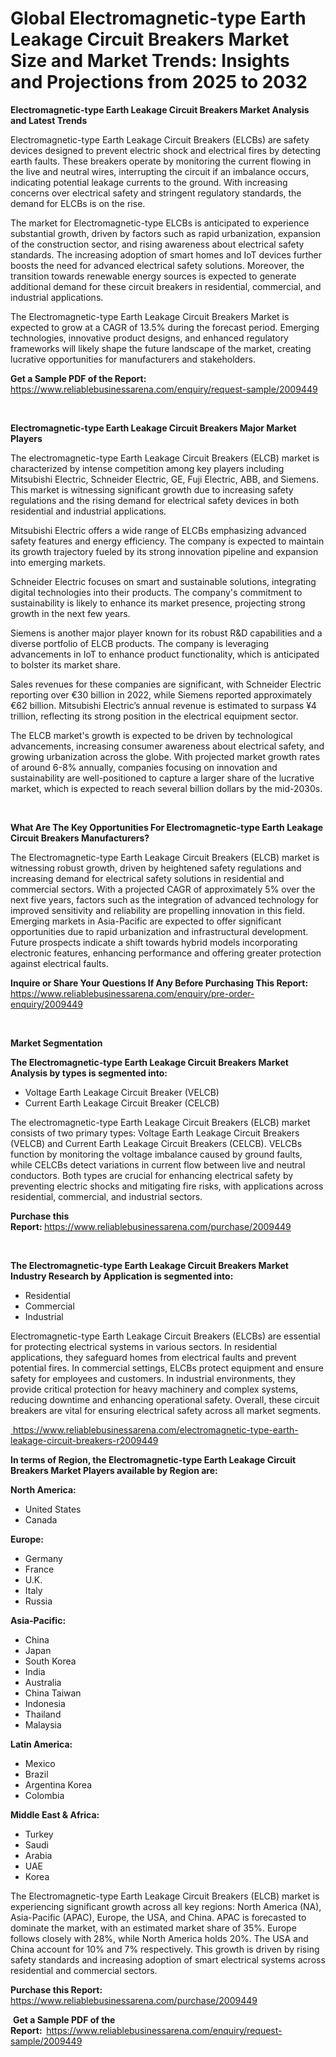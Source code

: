 <p><h1>Global Electromagnetic-type Earth Leakage Circuit Breakers Market Size and Market Trends: Insights and Projections from 2025 to 2032</h1></p><p><strong>Electromagnetic-type Earth Leakage Circuit Breakers Market Analysis and Latest Trends</strong></p>
<p><p>Electromagnetic-type Earth Leakage Circuit Breakers (ELCBs) are safety devices designed to prevent electric shock and electrical fires by detecting earth faults. These breakers operate by monitoring the current flowing in the live and neutral wires, interrupting the circuit if an imbalance occurs, indicating potential leakage currents to the ground. With increasing concerns over electrical safety and stringent regulatory standards, the demand for ELCBs is on the rise.</p><p>The market for Electromagnetic-type ELCBs is anticipated to experience substantial growth, driven by factors such as rapid urbanization, expansion of the construction sector, and rising awareness about electrical safety standards. The increasing adoption of smart homes and IoT devices further boosts the need for advanced electrical safety solutions. Moreover, the transition towards renewable energy sources is expected to generate additional demand for these circuit breakers in residential, commercial, and industrial applications.</p><p>The Electromagnetic-type Earth Leakage Circuit Breakers Market is expected to grow at a CAGR of 13.5% during the forecast period. Emerging technologies, innovative product designs, and enhanced regulatory frameworks will likely shape the future landscape of the market, creating lucrative opportunities for manufacturers and stakeholders.</p></p>
<p><strong>Get a Sample PDF of the Report:&nbsp;</strong> <a href="https://www.reliablebusinessarena.com/enquiry/request-sample/2009449?utm_campaign=2112&utm_medium=2&utm_source=Github&utm_content=ia&utm_term=12042025&utm_id=electromagnetic-type-earth-leakage-circuit-breakers">https://www.reliablebusinessarena.com/enquiry/request-sample/2009449</a></p>
<p>&nbsp;</p>
<p><strong>Electromagnetic-type Earth Leakage Circuit Breakers Major Market Players</strong></p>
<p><p>The electromagnetic-type Earth Leakage Circuit Breakers (ELCB) market is characterized by intense competition among key players including Mitsubishi Electric, Schneider Electric, GE, Fuji Electric, ABB, and Siemens. This market is witnessing significant growth due to increasing safety regulations and the rising demand for electrical safety devices in both residential and industrial applications.</p><p>Mitsubishi Electric offers a wide range of ELCBs emphasizing advanced safety features and energy efficiency. The company is expected to maintain its growth trajectory fueled by its strong innovation pipeline and expansion into emerging markets.</p><p>Schneider Electric focuses on smart and sustainable solutions, integrating digital technologies into their products. The company's commitment to sustainability is likely to enhance its market presence, projecting strong growth in the next few years.</p><p>Siemens is another major player known for its robust R&D capabilities and a diverse portfolio of ELCB products. The company is leveraging advancements in IoT to enhance product functionality, which is anticipated to bolster its market share.</p><p>Sales revenues for these companies are significant, with Schneider Electric reporting over €30 billion in 2022, while Siemens reported approximately €62 billion. Mitsubishi Electric’s annual revenue is estimated to surpass ¥4 trillion, reflecting its strong position in the electrical equipment sector.</p><p>The ELCB market's growth is expected to be driven by technological advancements, increasing consumer awareness about electrical safety, and growing urbanization across the globe. With projected market growth rates of around 6-8% annually, companies focusing on innovation and sustainability are well-positioned to capture a larger share of the lucrative market, which is expected to reach several billion dollars by the mid-2030s.</p></p>
<p>&nbsp;</p>
<p><strong>What Are The Key Opportunities For Electromagnetic-type Earth Leakage Circuit Breakers Manufacturers?</strong></p>
<p><p>The Electromagnetic-type Earth Leakage Circuit Breakers (ELCB) market is witnessing robust growth, driven by heightened safety regulations and increasing demand for electrical safety solutions in residential and commercial sectors. With a projected CAGR of approximately 5% over the next five years, factors such as the integration of advanced technology for improved sensitivity and reliability are propelling innovation in this field. Emerging markets in Asia-Pacific are expected to offer significant opportunities due to rapid urbanization and infrastructural development. Future prospects indicate a shift towards hybrid models incorporating electronic features, enhancing performance and offering greater protection against electrical faults.</p></p>
<p><strong>Inquire or Share Your Questions If Any Before Purchasing This Report:</strong> <a href="https://www.reliablebusinessarena.com/enquiry/pre-order-enquiry/2009449?utm_campaign=2112&utm_medium=2&utm_source=Github&utm_content=ia&utm_term=12042025&utm_id=electromagnetic-type-earth-leakage-circuit-breakers">https://www.reliablebusinessarena.com/enquiry/pre-order-enquiry/2009449</a></p>
<p>&nbsp;</p>
<p><strong>Market Segmentation</strong></p>
<p><strong>The Electromagnetic-type Earth Leakage Circuit Breakers Market Analysis by types is segmented into:</strong></p>
<p><ul><li>Voltage Earth Leakage Circuit Breaker (VELCB)</li><li>Current Earth Leakage Circuit Breaker (CELCB)</li></ul></p>
<p><p>The electromagnetic-type Earth Leakage Circuit Breakers (ELCB) market consists of two primary types: Voltage Earth Leakage Circuit Breakers (VELCB) and Current Earth Leakage Circuit Breakers (CELCB). VELCBs function by monitoring the voltage imbalance caused by ground faults, while CELCBs detect variations in current flow between live and neutral conductors. Both types are crucial for enhancing electrical safety by preventing electric shocks and mitigating fire risks, with applications across residential, commercial, and industrial sectors.</p></p>
<p><strong>Purchase this Report:&nbsp;</strong><a href="https://www.reliablebusinessarena.com/purchase/2009449?utm_campaign=2112&utm_medium=2&utm_source=Github&utm_content=ia&utm_term=12042025&utm_id=electromagnetic-type-earth-leakage-circuit-breakers">https://www.reliablebusinessarena.com/purchase/2009449</a></p>
<p>&nbsp;</p>
<p><strong>The Electromagnetic-type Earth Leakage Circuit Breakers Market Industry Research by Application is segmented into:</strong></p>
<p><ul><li>Residential</li><li>Commercial</li><li>Industrial</li></ul></p>
<p><p>Electromagnetic-type Earth Leakage Circuit Breakers (ELCBs) are essential for protecting electrical systems in various sectors. In residential applications, they safeguard homes from electrical faults and prevent potential fires. In commercial settings, ELCBs protect equipment and ensure safety for employees and customers. In industrial environments, they provide critical protection for heavy machinery and complex systems, reducing downtime and enhancing operational safety. Overall, these circuit breakers are vital for ensuring electrical safety across all market segments.</p></p>
<p><a href="https://www.reliablebusinessarena.com/electromagnetic-type-earth-leakage-circuit-breakers-r2009449?utm_campaign=2112&utm_medium=2&utm_source=Github&utm_content=ia&utm_term=12042025&utm_id=electromagnetic-type-earth-leakage-circuit-breakers">&nbsp;https://www.reliablebusinessarena.com/electromagnetic-type-earth-leakage-circuit-breakers-r2009449</a></p>
<p><strong>In terms of Region, the Electromagnetic-type Earth Leakage Circuit Breakers Market Players available by Region are:</strong></p>
<p>
    <p> <strong> North America: </strong>
        <ul>
            <li>United States</li>
            <li>Canada</li>
        </ul>
        </p> 
    <p> <strong> Europe: </strong>
        <ul>
            <li>Germany</li>
            <li>France</li>
            <li>U.K.</li>
            <li>Italy</li>
            <li>Russia</li>
        </ul>
        </p> 
    <p> <strong> Asia-Pacific: </strong>
        <ul>
            <li>China</li>
            <li>Japan</li>
            <li>South Korea</li>
            <li>India</li>
            <li>Australia</li>
            <li>China Taiwan</li>
            <li>Indonesia</li>
            <li>Thailand</li>
            <li>Malaysia</li>
        </ul>
        </p> 
    <p> <strong> Latin America: </strong>
        <ul>
            <li>Mexico</li>
            <li>Brazil</li>
            <li>Argentina Korea</li>
            <li>Colombia</li>
        </ul>
        </p> 
    <p> <strong> Middle East & Africa: </strong>
        <ul>
            <li>Turkey</li>
            <li>Saudi</li>
            <li>Arabia</li>
            <li>UAE</li>
            <li>Korea</li>
        </ul>
    </p>
    </p>
<p><p>The Electromagnetic-type Earth Leakage Circuit Breakers (ELCB) market is experiencing significant growth across all key regions: North America (NA), Asia-Pacific (APAC), Europe, the USA, and China. APAC is forecasted to dominate the market, with an estimated market share of 35%. Europe follows closely with 28%, while North America holds 20%. The USA and China account for 10% and 7% respectively. This growth is driven by rising safety standards and increasing adoption of smart electrical systems across residential and commercial sectors.</p></p>
<p><strong>Purchase this Report: </strong><a href="https://www.reliablebusinessarena.com/purchase/2009449?utm_campaign=2112&utm_medium=2&utm_source=Github&utm_content=ia&utm_term=12042025&utm_id=electromagnetic-type-earth-leakage-circuit-breakers">https://www.reliablebusinessarena.com/purchase/2009449</a></p>
<p>&nbsp;<strong>Get a Sample PDF of the Report:&nbsp;&nbsp;</strong><a href="https://www.reliablebusinessarena.com/enquiry/request-sample/2009449?utm_campaign=2112&utm_medium=2&utm_source=Github&utm_content=ia&utm_term=12042025&utm_id=electromagnetic-type-earth-leakage-circuit-breakers">https://www.reliablebusinessarena.com/enquiry/request-sample/2009449</a></p>
<p><strong></strong></p>
<p><p></p><p></p><p></p></p>